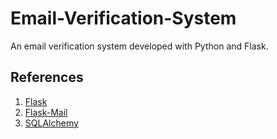 # Email-Verification-System

An email verification system developed with Python and Flask.

## References

1. [Flask](flask.pocoo.org/)
2. [Flask-Mail](https://pythonhosted.org/Flask-Mail/)
3. [SQLAlchemy](https://www.sqlalchemy.org/)

